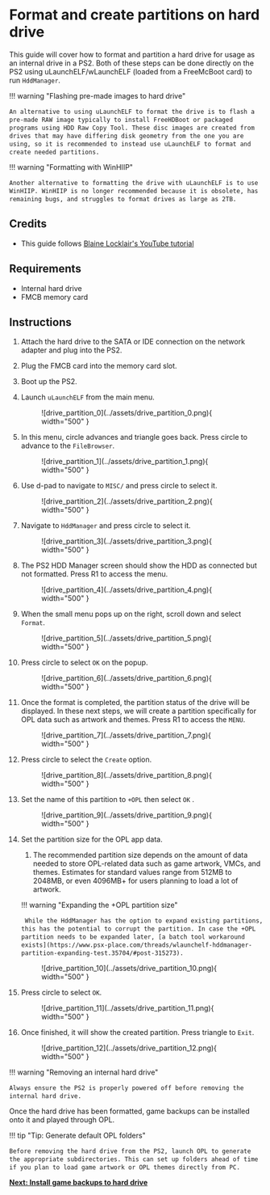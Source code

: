 # Format and create partitions on hard drive

This guide will cover how to format and partition a hard drive for usage as an internal drive in a PS2. Both of these steps can be done directly on the PS2 using uLaunchELF/wLaunchELF (loaded from a FreeMcBoot card) to run `HddManager`.

!!! warning "Flashing pre-made images to hard drive"

    An alternative to using uLaunchELF to format the drive is to flash a pre-made RAW image typically to install FreeHDBoot or packaged programs using HDD Raw Copy Tool. These disc images are created from drives that may have differing disk geometry from the one you are using, so it is recommended to instead use uLaunchELF to format and create needed partitions.

!!! warning "Formatting with WinHIIP"

    Another alternative to formatting the drive with uLaunchELF is to use WinHIIP. WinHIIP is no longer recommended because it is obsolete, has remaining bugs, and struggles to format drives as large as 2TB.

## Credits

- This guide follows [Blaine Locklair's YouTube tutorial](https://www.youtube.com/watch?v=C02j3wTuJag)

## Requirements

* Internal hard drive
* FMCB memory card

## Instructions

1. Attach the hard drive to the SATA or IDE connection on the network adapter and plug into the PS2.
1. Plug the FMCB card into the memory card slot.
1. Boot up the PS2.
1. Launch `uLaunchELF` from the main menu.

    <figure markdown="span">
      ![drive_partition_0](../assets/drive_partition_0.png){ width="500" }
    </figure>

1. In this menu, circle advances and triangle goes back. Press circle to advance to the `FileBrowser`.

    <figure markdown="span">
      ![drive_partition_1](../assets/drive_partition_1.png){ width="500" }
    </figure>

1. Use d-pad to navigate to `MISC/` and press circle to select it.

    <figure markdown="span">
      ![drive_partition_2](../assets/drive_partition_2.png){ width="500" }
    </figure>

1. Navigate to `HddManager` and press circle to select it.

    <figure markdown="span">
      ![drive_partition_3](../assets/drive_partition_3.png){ width="500" }
    </figure>

1. The PS2 HDD Manager screen should show the HDD as connected but not formatted. Press R1 to access the menu.

    <figure markdown="span">
      ![drive_partition_4](../assets/drive_partition_4.png){ width="500" }
    </figure>

1. When the small menu pops up on the right, scroll down and select `Format`.

    <figure markdown="span">
      ![drive_partition_5](../assets/drive_partition_5.png){ width="500" }
    </figure>

1. Press circle to select `OK` on the popup.

    <figure markdown="span">
      ![drive_partition_6](../assets/drive_partition_6.png){ width="500" }
    </figure>

1. Once the format is completed, the partition status of the drive will be displayed. In these next steps, we will create a partition specifically for OPL data such as artwork and themes. Press R1 to access the `MENU`.

    <figure markdown="span">
      ![drive_partition_7](../assets/drive_partition_7.png){ width="500" }
    </figure>

1. Press circle to select the `Create` option.

    <figure markdown="span">
      ![drive_partition_8](../assets/drive_partition_8.png){ width="500" }
    </figure>

1. Set the name of this partition to `+OPL` then select `OK` .

    <figure markdown="span">
      ![drive_partition_9](../assets/drive_partition_9.png){ width="500" }
    </figure>

1. Set the partition size for the OPL app data.

    1. The recommended partition size depends on the amount of data needed to store OPL-related data such as game artwork, VMCs, and themes. Estimates for standard values range from 512MB to 2048MB, or even 4096MB+ for users planning to load a lot of artwork.

    !!! warning "Expanding the +OPL partition size"

        While the HddManager has the option to expand existing partitions, this has the potential to corrupt the partition. In case the +OPL partition needs to be expanded later, [a batch tool workaround exists](https://www.psx-place.com/threads/wlaunchelf-hddmanager-partition-expanding-test.35704/#post-315273).

    <figure markdown="span">
      ![drive_partition_10](../assets/drive_partition_10.png){ width="500" }
    </figure>

1. Press circle to select `OK`.

    <figure markdown="span">
      ![drive_partition_11](../assets/drive_partition_11.png){ width="500" }
    </figure>

1. Once finished, it will show the created partition. Press triangle to `Exit`.

    <figure markdown="span">
      ![drive_partition_12](../assets/drive_partition_12.png){ width="500" }
    </figure>

!!! warning "Removing an internal hard drive"

    Always ensure the PS2 is properly powered off before removing the internal hard drive.

Once the hard drive has been formatted, game backups can be installed onto it and played through OPL.

!!! tip "Tip: Generate default OPL folders"

    Before removing the hard drive from the PS2, launch OPL to generate the appropriate subdirectories. This can set up folders ahead of time if you plan to load game artwork or OPL themes directly from PC.

[**Next: Install game backups to hard drive**](../hdl-batch-installer/) 